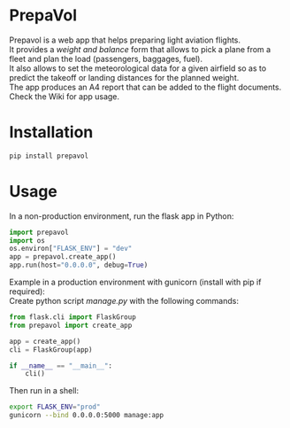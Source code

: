 # PrepaVol

Prepavol is a web app that helps preparing light aviation flights.  
It provides a _weight and balance_ form that allows to pick a plane from a fleet
and plan the load (passengers, baggages, fuel).  
It also allows to set the meteorological data for a given airfield so as to predict
the takeoff or landing distances for the planned weight.  
The app produces an A4 report that can be added to the flight documents.  
Check the Wiki for app usage.

# Installation

```bash
pip install prepavol
```

# Usage

In a non-production environment, run the flask app in Python:

```python
import prepavol
import os
os.environ["FLASK_ENV"] = "dev"
app = prepavol.create_app()
app.run(host="0.0.0.0", debug=True)
```

Example in a production environment with gunicorn (install with pip if required):  
Create python script _manage.py_ with the following commands:

```python
from flask.cli import FlaskGroup
from prepavol import create_app

app = create_app()
cli = FlaskGroup(app)

if __name__ == "__main__":
    cli()
```

Then run in a shell:

```bash
export FLASK_ENV="prod"
gunicorn --bind 0.0.0.0:5000 manage:app
```
